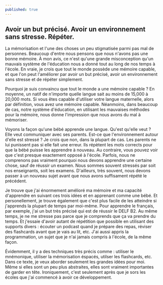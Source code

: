 ```yaml
---
published: true
---
```

## Avoir un but précisé. Avoir un environnement sans stresse. Répéter.

La mémorisation et l'une des choses un peu stigmatisée parmi pas mal de personnes. Beaucoup d'entre nous pensons que nous n'avons pas une bonne mémoire. À mon avis, ce n'est qu'une grande misconception qu'un mauvais système de l'éducation nous a donné tout au long de nos temps à l'école. En vraie, je crois que tout le monde possède une mémoire capable, et que l'on peut l'améliorer par avoir un but précisé, avoir un environnement sans stresse et de répéter simplement.

Pourquoi je suis convaincu que tout le monde a une mémoire capable ? En moyenne, un natif de n'importe quelle langue sait au moins de 15,000 à 20,000 mots. Si vous êtes capable d'utiliser votre langue maternelle, alors par définition, vous avez une mémoire capable. Néanmoins, dans beaucoup de cas, notre système d'éducation, en utilisant les mauvaises méthodes pour la mémoire, nous donne l'impression que nous avons du mal à mémoriser.

Voyons la façon qu'une bébé apprende une langue. Qu'est qu'elle veut ? Elle veut communiquer avec ses parents. Est-ce que l'environnement autour d'elle est stressé ? Je crois que non, dans la plupart de cas. Les parents ne lui punissent pas si elle fait une erreur. Ils répètent les mots corrects pour que la bébé puisse les apprendre à nouveau. Au contraire, vous pouvez voir que c'est presque exactement opposé à l'école. Parfois, nous ne comprenons pas vraiment pourquoi nous devons apprendre une certaine chose, sauf de réussir un examen. Nous sommes souvent stressés par soit nos enseignants, soit les examens. D'ailleurs, très souvent, nous devons passer à un nouveau sujet avant que nous avons suffisament répété le précédent.

Je trouve que j'ai énormement amélioré ma mémoire et ma capacité d'apprendre en suivant ces trois idées et en apprenant comme une bébé. Et personellement, je trouve également que c'est plus facile de les atteindre si j'apprends la plupart de temps par moi-même. Pour apprendre le français, par exemple, j'ai un but très précisé qui est de réussir le DELF B2. Au même temps, je ne me stresse pas parce que je comprends que ça va prendre du temps. Et j'essaie d'avoir autant de répétition que possible en utilisant des supports divers : écouter un podcast quand je prépare des repas, réviser des flashcards avant que je vais au lit, etc. J'ai aussi appris la programmation, un sujet que je n'ai jamais compris à l'école, de la même façon.  

Évidemment, il y a des techniques très précis comme : utiliser le mnémonique, utiliser la mémorisation éspacés, utilser les flashcards, etc. Dans ce texte, je veux aborder seulement les grandes idées pour moi. Même si elles sont un peu plus abstraites, elles sont vraiment importantes de garder en tête. Ironiquement, c'est seulement après que je sors les écoles que j'ai commencé à avoir ce développement.